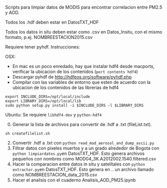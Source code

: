 Scripts para limpiar datos de MODIS para encontrar correlacion entre PM2.5 y AOD.

Todos los .hdf deben estar en DatosTXT_HDF

Todos los datos in situ deben estar como .csv en Datos_Insitu, con el mismo formato, p.ej. NOMBREESTACION2015.csv

Requiere tener pyhdf. Instrucciones:

OSX: 
* En mac es un poco enredado, hay que instalar hdf4 desde macports, verificar la ubicacion de los contenidos (`port contents hdf4`)
* Descargar pyhdf de http://hdfeos.org/software/pyhdf.php
* Compilar con las variables de entorno que esten de acuerdo con la ubicacion de los contenidos de las librerias de hdf4
~~~~
export INCLUDE_DIRS=/opt/local/include
export LIBRARY_DIRS=/opt/local/lib
sudo python setup.py install -i $INCLUDE_DIRS -l $LIBRARY_DIRS 
~~~~

Ubuntu: Se requiere `libhdf4-dev` y `python-hdf4`

0. Generar la lista de archivos para convertir de .hdf a .txt (fileList.txt).
~~~~
sh createfilelist.sh
~~~~
2. Convertir .hdf a .txt con `python read_mod_aerosol_and_dump_ascii.py`
3. Filtrar datos con pixeles muertos y a un grado alrededor de Bogota con `python limpiardatos.py`en DatosTXT_HDF. Esto genera archivos pequeños con nombres como MOD04_3K.A2012002.1540.filtered.csv
4. Hacer la comparacion entre datos in situ y satelitales con `python extractor.py`en DatosTXT_HDF. Esto genera en .. un archivo llamado como NOMBREESTACION_data_2015.csv
5. Hacer el analisis con el cuaderno Analisis_AOD_PM25.ipynb
